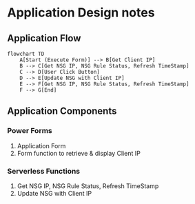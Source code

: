 # Application Design notes

## Application Flow
```mermaid
flowchart TD
    A[Start (Execute Form)] --> B[Get Client IP]
    B --> C[Get NSG IP, NSG Rule Status, Refresh TimeStamp]
    C --> D[User Click Button]
    D --> E[Update NSG with Client IP]
    E --> F[Get NSG IP, NSG Rule Status, Refresh TimeStamp]
    F --> G[End]
```
## Application Components
### Power Forms
1. Application Form
1. Form function to retrieve & display Client IP
### Serverless Functions
1. Get NSG IP, NSG Rule Status, Refresh TimeStamp
1. Update NSG with Client IP


